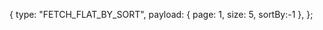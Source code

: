 {
type: "FETCH_FLAT_BY_SORT",
payload: {
page: 1,
size: 5,
sortBy:-1
},
};

<!--
  // const addpage = (val) => {
  //   if (page + val > 1 && page + val <= flat_totalPage + 2) {
  //     setpage(val);
  //   }
  // };

  // const flat_details =
  //   useSelector((store) => store.flatInfo.flatAllDetails) || [];
  // const flat_totalPage =
  //   useSelector((store) => store.flatInfo.flat_totalPages) || 0;

  // const authState_form_store = useSelector((store) => store.login.authState);
  // console.log('authState_form_store:', authState_form_store)
  // const token_form_store = useSelector((store) => store.login.token);
  // console.log('token_form_store:', token_form_store)

  // if(!authState_form_store){
  //   return <Navigate to={'/login'}/>
  // }

  // useEffect(() => {
  //   // flatdetails that we got from backend
  //   gotAllFlatDetails();
  // }, [page]);

  // const gotAllFlatDetails = () => {
  //   axios
  //     .get(
  //       `https://appartment-manager-backend.onrender.com/flat?page=${page}&size=${size}`
  //     )
  //     .then(({ data }) => {
  //       console.log("data:", data);
  //       dispatch(flatDetails(data.flat));
  //       dispatch(flatTotalPages(data.totalPage));
  //     });
  // };

  // const sort_flatNo_handleOnchange = (flat) => {
  //   // setsortFlatNo(flat.target.value)
  //   let sortValue = flat.target.value;
  //   // console.log('sortValue:', sortValue)
  //   setpage(1);
  //   axios
  //     .get(
  //       `https://appartment-manager-backend.onrender.com/flat/sortBy/${sortValue}?page=${page}&size=${size}`
  //     )
  //     .then(({ data }) => {
  //       console.log("pageaftersort:", page);
  //       console.log("data sorted:", data);
  //       dispatch(flatDetails(data.flat));
  //       dispatch(flatTotalPages(data.totalPage));
  //     });
  // };

 -->
